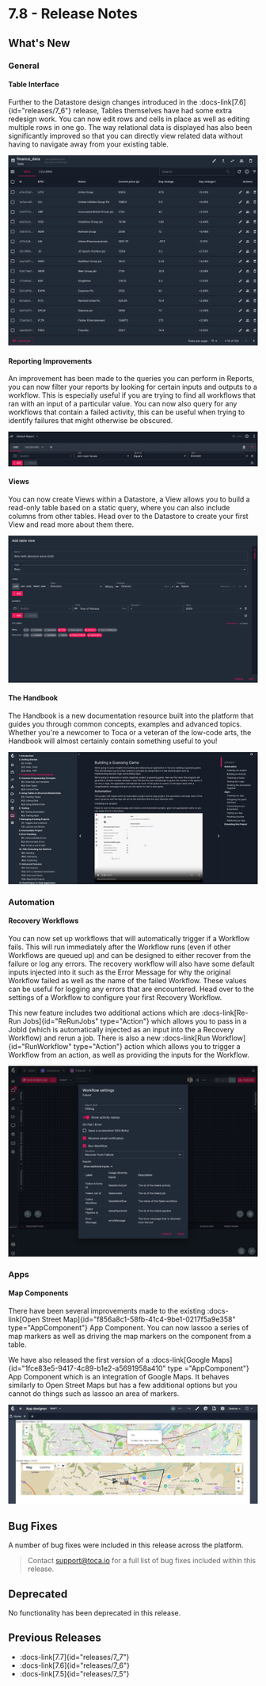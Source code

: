 # 7.8 - Release Notes

## What's New

### General

#### Table Interface

Further to the Datastore design changes introduced in the :docs-link[7.6]{id="releases/7_6"} release, Tables themselves have had some extra redesign work. You can now edit rows and cells in place as well as editing multiple rows in one go. The way relational data is displayed has also been significantly improved so that you can directly view related data without having to navigate away from your existing table.

![Table Redesign](/src/assets/table_redesign.png)

#### Reporting Improvements

An improvement has been made to the queries you can perform in Reports, you can now filter your reports by looking for certain inputs and outputs to a workflow. This is especially useful if you are trying to find all workflows that ran with an input of a particular value. You can now also query for any workflows that contain a failed activity, this can be useful when trying to identify failures that might otherwise be obscured.

![Report Query Improvements](/src/assets/reporting_query_changes.png)

#### Views

You can now create Views within a Datastore, a View allows you to build a read-only table based on a static query, where you can also include columns from other tables. Head over to the Datastore to create your first View and read more about them there.

![Creating a View](/src/assets/views_release.png)


#### The Handbook

The Handbook is a new documentation resource built into the platform that guides you through common concepts, examples and advanced topics. Whether you're a newcomer to Toca or a veteran of the low-code arts, the Handbook will almost certainly contain something useful to you!

![Handbook Documentation](/src/assets/handbook_release.png)

### Automation

#### Recovery Workflows

You can now set up workflows that will automatically trigger if a Workflow fails. This will run immediately after the Workflow runs (even if other Workflows are queued up) and can be designed to either recover from the failure or log any errors. The recovery workflow will also have some default inputs injected into it such as the Error Message for why the original Workflow failed as well as the name of the failed Workflow. These values can be useful for logging any errors that are encountered. Head over to the settings of a Workflow to configure your first Recovery Workflow.

This new feature includes two additional actions which are :docs-link[Re-Run Jobs]{id="ReRunJobs" type="Action"} which allows you to pass in a JobId (which is automatically injected as an input into the a Recovery Workflow) and rerun a job. There is also a new :docs-link[Run Workflow]{id="RunWorkflow" type="Action"} action which allows you to trigger a Workflow from an action, as well as providing the inputs for the Workflow.

![Recovery Workflow](/src/assets/recovery_workflow.png)

### Apps

#### Map Components

There have been several improvements made to the existing :docs-link[Open Street Map]{id="f856a8c1-58fb-41c4-9be1-0217f5a9e358" type="AppComponent"} App Component. You can now lassoo a series of map markers as well as driving the map markers on the component from a table.

We have also released the first version of a :docs-link[Google Maps]{id="1fce83e5-9417-4c89-b1e2-a5691958a410" type ="AppComponent"} App Component which is an integration of Google Maps. It behaves similarly to Open Street Maps but has a few additional options but you cannot do things such as lassoo an area of markers.

![Map Components](/src/assets/map_components_release.png)

## Bug Fixes

A number of bug fixes were included in this release across the platform.

> Contact <support@toca.io> for a full list of bug fixes included within this release.

## Deprecated

No functionality has been deprecated in this release.

## Previous Releases

- :docs-link[7.7]{id="releases/7_7"}
- :docs-link[7.6]{id="releases/7_6"}
- :docs-link[7.5]{id="releases/7_5"}
